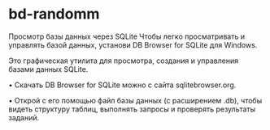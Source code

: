 # bd-randomm

Просмотр базы данных через SQLite
Чтобы легко просматривать и управлять базой данных, установи DB Browser for SQLite для Windows. 

Это графическая утилита для просмотра, создания и управления базами данных SQLite.

• Скачать DB Browser for SQLite можно с сайта sqlitebrowser.org.

• Открой с его помощью файл базы данных (с расширением .db), чтобы видеть структуру таблиц, выполнять запросы и проверять результаты заданий.
